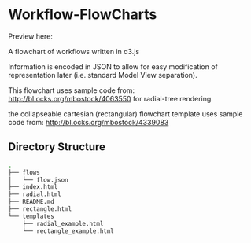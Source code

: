Workflow-FlowCharts
===================

Preview here:

A flowchart of workflows written in d3.js


Information is encoded in JSON to allow for easy modification of representation later (i.e. standard Model View separation).




This flowchart uses sample code from: http://bl.ocks.org/mbostock/4063550 
for radial-tree rendering.


the collapseable cartesian (rectangular) flowchart template uses sample code from: http://bl.ocks.org/mbostock/4339083

## Directory Structure

``` bash
.
├── flows
│   └── flow.json
├── index.html
├── radial.html
├── README.md
├── rectangle.html
└── templates
    ├── radial_example.html
    └── rectangle_example.html

```

